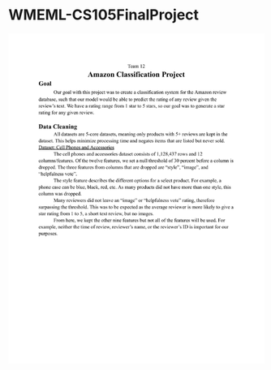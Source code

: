 # WMEML-CS105FinalProject
![Test](https://github.com/whuan126/AmazonRatingsPredictor/blob/main/ProjectReport/AmazonRatingsPredictor-1.png)
